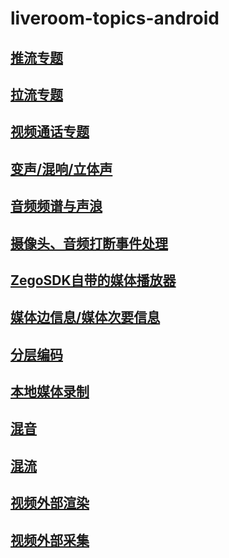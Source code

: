 # liveroom-topics-android

## [推流专题](https://github.com/zegodev/liveroom-topics-android/tree/master/src/LiveRoomPlayground/publish)  
## [拉流专题](https://github.com/zegodev/liveroom-topics-android/tree/master/src/LiveRoomPlayground/play)  
## [视频通话专题](https://github.com/zegodev/liveroom-topics-android/tree/master/src/LiveRoomPlayground/videoCommunicaton=)  
## [变声/混响/立体声](https://github.com/zegodev/liveroom-topics-android/tree/master/src/LiveRoomPlayground/soundProcessing)
## [音频频谱与声浪](https://github.com/zegodev/liveroom-topics-android/tree/master/src/LiveRoomPlayground/frequencySpectrum)
## [摄像头、音频打断事件处理](https://github.com/zegodev/liveroom-topics-android/tree/master/src/LiveRoomPlayground/interruptHandler)
## [ZegoSDK自带的媒体播放器](https://github.com/zegodev/liveroom-topics-android/tree/master/src/LiveRoomPlayground/mediaplayer)
## [媒体边信息/媒体次要信息](https://github.com/zegodev/liveroom-topics-android/tree/master/src/LiveRoomPlayground/mediasideinfo)
## [分层编码](https://github.com/zegodev/liveroom-topics-android/tree/master/src/LiveRoomPlayground/layeredcoding)
## [本地媒体录制](https://github.com/zegodev/liveroom-topics-android/tree/master/src/LiveRoomPlayground/mediarecorder)
## [混音](https://github.com/zegodev/liveroom-topics-android/tree/master/src/LiveRoomPlayground/mixing)
## [混流](https://github.com/zegodev/liveroom-topics-android/tree/master/src/LiveRoomPlayground/mixstream)
## [视频外部渲染](https://github.com/zegodev/liveroom-topics-android/tree/master/src/LiveRoomPlayground/videoexternalrender)
## [视频外部采集](https://github.com/zegodev/liveroom-topics-android/tree/master/src/LiveRoomPlayground/videocapture)

